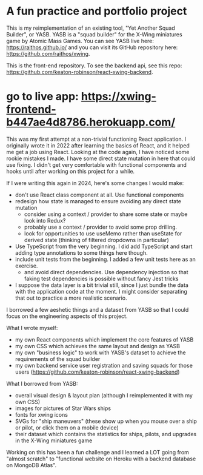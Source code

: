 # A fun practice and portfolio project
This is my reimplementation of an existing tool, "Yet Another Squad Builder", or YASB. 
YASB is a "squad builder" for the X-Wing miniatures game by Atomic Mass Games. You can see YASB live here: https://raithos.github.io/ and you can visit its GitHub repository here: https://github.com/raithos/xwing.

This is the front-end repository. To see the backend api, see this repo: https://github.com/keaton-robinson/react-xwing-backend.

# go to live app: https://xwing-frontend-b447ae4d8786.herokuapp.com/

This was my first attempt at a non-trivial functioning React application. I originally wrote it in 2022 after learning the basics of React, and it helped me get a job using React. 
Looking at the code again, I have noticed some rookie mistakes I made. I have some direct state mutation in here that could use fixing. I didn't get very comfortable with functional components and hooks
until after working on this project for a while.

If I were writing this again in 2024, here's some changes I would make:
- don't use React class component at all. Use functional components
- redesign how state is managed to ensure avoiding any direct state mutation
   - consider using a context / provider to share some state or maybe look into Redux?
   - probably use a context / provider to avoid some prop drilling.
   - look for opportunities to use useMemo rather than useState for derived state (thinking of filtered dropdowns in particular) 
- Use TypeScript from the very beginning. I did add TypeScript and start adding type annotations to some things here though.
- include unit tests from the beginning. I added a few unit tests here as an exercise.
   - and avoid direct dependencies. Use dependency injection so that faking test dependencies is possible without fancy Jest tricks
- I suppose the data layer is a bit trivial still, since I just bundle the data with the application code at the moment. I might consider separating that out to practice a more realistic scenario. 

I borrowed a few aeshetic things and a dataset from YASB so that I could focus on the engineering aspects of this project.   

What I wrote myself:
- my own React components which implement the core features of YASB
- my own CSS which achieves the same layout and design as YASB
- my own "business logic" to work with YASB's dataset to achieve the requirements of the squad builder
- my own backend service user registration and saving squads for those users  (https://github.com/keaton-robinson/react-xwing-backend)

What I borrowed from YASB: 
- overall visual design & layout plan (although I reimplemented it with my own CSS)
- images for pictures of Star Wars ships
- fonts for xwing icons
- SVGs for "ship maneuvers" (these show up when you mouse over a ship or pilot, or click them on a mobile device)
- their dataset which contains the statistics for ships, pilots, and upgrades in the X-Wing miniatures game

Working on this has been a fun challenge and I learned a LOT going from "almost scratch" to "functional website on Heroku with a backend database on MongoDB Atlas".  